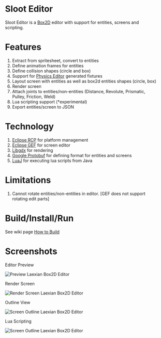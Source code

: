 Sloot Editor
====================

Sloot Editor is a [Box2D](http://box2d.org/) editor with support for entities, screens and scripting.

Features
===================
1. Extract from spritesheet, convert to entities
2. Define animation frames for entities
3. Define collision shapes (circle and box)
4. Support for [Physics Editor](http://www.aurelienribon.com/blog/projects/physics-body-editor/) generated fixtures 
5. Layout screen with entities as well as box2d entities shapes (circle, box)
6. Render screen
7. Attach joints to entities/non-entities (Distance, Revolute, Prismatic, Pulley, Friction, Weld)
8. Lua scripting support (*experimental)
9. Export entities/screen to JSON

Technology
====================
1. [Eclipse RCP](http://www.eclipse.org/home/categories/rcp.php) for platform management
2. [Eclipse GEF](https://github.com/eclipse/gef) for screen editor
3. [Libgdx](https://github.com/libgdx/libgdx) for rendering
4. [Google Protobuf](https://code.google.com/p/protobuf/) for defining format for entities and screens
5. [LuaJ](http://luaj.org/luaj/README.html) for executing lua scripts from Java

Limitations
====================
1. Cannot rotate entities/non-entities in editor. [GEF does not support rotating edit parts]

Build/Install/Run
====================

See wiki page [How to Build](https://github.com/hemantasapkota/Laexian_Box2D_Editor/wiki/How-to-Build)

Screenshots
===========
Editor Preview

![Preview Laexian Box2D Editor](https://raw.github.com/hemantasapkota/Laexian_Box2D_Editor/master/screenshots/EdPreview.png)

Render Screen

![Render Screen Laexian Box2D Editor](https://raw.github.com/hemantasapkota/Laexian_Box2D_Editor/master/screenshots/EdRender.png)

Outline View

![Screen Outline Laexian Box2D Editor](https://raw.github.com/hemantasapkota/Laexian_Box2D_Editor/master/screenshots/EdOutline.png)

Lua Scripting

![Screen Outline Laexian Box2D Editor](https://raw.github.com/hemantasapkota/Laexian_Box2D_Editor/master/screenshots/EdLuaScript.png)
